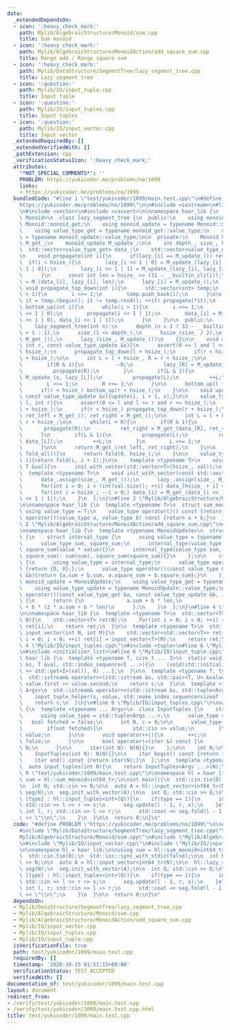 ```yaml
---
data:
  _extendedDependsOn:
  - icon: ':heavy_check_mark:'
    path: Mylib/AlgebraicStructure/Monoid/sum.cpp
    title: Sum monoid
  - icon: ':heavy_check_mark:'
    path: Mylib/AlgebraicStructure/MonoidAction/add_square_sum.cpp
    title: Range add / Range square sum
  - icon: ':heavy_check_mark:'
    path: Mylib/DataStructure/SegmentTree/lazy_segment_tree.cpp
    title: Lazy segment tree
  - icon: ':question:'
    path: Mylib/IO/input_tuple.cpp
    title: Input tuple
  - icon: ':question:'
    path: Mylib/IO/input_tuples.cpp
    title: Input tuples
  - icon: ':question:'
    path: Mylib/IO/input_vector.cpp
    title: Input vector
  _extendedRequiredBy: []
  _extendedVerifiedWith: []
  _pathExtension: cpp
  _verificationStatusIcon: ':heavy_check_mark:'
  attributes:
    '*NOT_SPECIAL_COMMENTS*': ''
    PROBLEM: https://yukicoder.me/problems/no/1099
    links:
    - https://yukicoder.me/problems/no/1099
  bundledCode: "#line 1 \"test/yukicoder/1099/main.test.cpp\"\n#define PROBLEM \"\
    https://yukicoder.me/problems/no/1099\"\n\n#include <iostream>\n#line 2 \"Mylib/DataStructure/SegmentTree/lazy_segment_tree.cpp\"\
    \n#include <vector>\n#include <cassert>\n\nnamespace haar_lib {\n  template <typename\
    \ Monoid>\n  class lazy_segment_tree {\n  public:\n    using monoid_get = typename\
    \ Monoid::monoid_get;\n    using monoid_update = typename Monoid::monoid_update;\n\
    \    using value_type_get = typename monoid_get::value_type;\n    using value_type_update\
    \ = typename monoid_update::value_type;\n\n  private:\n    Monoid M_;\n    monoid_get\
    \ M_get_;\n    monoid_update M_update_;\n\n    int depth_, size_, hsize_;\n  \
    \  std::vector<value_type_get> data_;\n    std::vector<value_type_update> lazy_;\n\
    \n    void propagate(int i){\n      if(lazy_[i] == M_update_()) return;\n    \
    \  if(i < hsize_){\n        lazy_[i << 1 | 0] = M_update_(lazy_[i], lazy_[i <<\
    \ 1 | 0]);\n        lazy_[i << 1 | 1] = M_update_(lazy_[i], lazy_[i << 1 | 1]);\n\
    \      }\n      const int len = hsize_ >> (31 - __builtin_clz(i));\n      data_[i]\
    \ = M_(data_[i], lazy_[i], len);\n      lazy_[i] = M_update_();\n    }\n\n   \
    \ void propagate_top_down(int i){\n      std::vector<int> temp;\n      while(i\
    \ > 1){\n        i >>= 1;\n        temp.push_back(i);\n      }\n\n      for(auto\
    \ it = temp.rbegin(); it != temp.rend(); ++it) propagate(*it);\n    }\n\n    void\
    \ bottom_up(int i){\n      while(i > 1){\n        i >>= 1;\n        propagate(i\
    \ << 1 | 0);\n        propagate(i << 1 | 1);\n        data_[i] = M_get_(data_[i\
    \ << 1 | 0], data_[i << 1 | 1]);\n      }\n    }\n\n  public:\n    lazy_segment_tree(){}\n\
    \    lazy_segment_tree(int n):\n      depth_(n > 1 ? 32 - __builtin_clz(n - 1)\
    \ + 1 : 1),\n      size_(1 << depth_),\n      hsize_(size_ / 2),\n      data_(size_,\
    \ M_get_()),\n      lazy_(size_, M_update_())\n    {}\n\n    void update(int l,\
    \ int r, const value_type_update &x){\n      assert(0 <= l and l <= r and r <=\
    \ hsize_);\n      propagate_top_down(l + hsize_);\n      if(r < hsize_) propagate_top_down(r\
    \ + hsize_);\n\n      int L = l + hsize_, R = r + hsize_;\n\n      while(L < R){\n\
    \        if(R & 1){\n          --R;\n          lazy_[R] = M_update_(x, lazy_[R]);\n\
    \          propagate(R);\n        }\n        if(L & 1){\n          lazy_[L] =\
    \ M_update_(x, lazy_[L]);\n          propagate(L);\n          ++L;\n        }\n\
    \        L >>= 1;\n        R >>= 1;\n      }\n\n      bottom_up(l + hsize_);\n\
    \      if(r < hsize_) bottom_up(r + hsize_);\n    }\n\n    void update(int i,\
    \ const value_type_update &x){update(i, i + 1, x);}\n\n    value_type_get fold(int\
    \ l, int r){\n      assert(0 <= l and l <= r and r <= hsize_);\n      propagate_top_down(l\
    \ + hsize_);\n      if(r < hsize_) propagate_top_down(r + hsize_);\n\n      value_type_get\
    \ ret_left = M_get_(), ret_right = M_get_();\n\n      int L = l + hsize_, R =\
    \ r + hsize_;\n\n      while(L < R){\n        if(R & 1){\n          --R;\n   \
    \       propagate(R);\n          ret_right = M_get_(data_[R], ret_right);\n  \
    \      }\n        if(L & 1){\n          propagate(L);\n          ret_left = M_get_(ret_left,\
    \ data_[L]);\n          ++L;\n        }\n        L >>= 1;\n        R >>= 1;\n\
    \      }\n\n      return M_get_(ret_left, ret_right);\n    }\n\n    value_type_get\
    \ fold_all(){\n      return fold(0, hsize_);\n    }\n\n    value_type_get operator[](int\
    \ i){return fold(i, i + 1);}\n\n    template <typename T>\n    void init(const\
    \ T &val){\n      init_with_vector(std::vector<T>(hsize_, val));\n    }\n\n  \
    \  template <typename T>\n    void init_with_vector(const std::vector<T> &val){\n\
    \      data_.assign(size_, M_get_());\n      lazy_.assign(size_, M_update_());\n\
    \      for(int i = 0; i < (int)val.size(); ++i) data_[hsize_ + i] = (value_type_get)val[i];\n\
    \      for(int i = hsize_; --i > 0;) data_[i] = M_get_(data_[i << 1 | 0], data_[i\
    \ << 1 | 1]);\n    }\n  };\n}\n#line 2 \"Mylib/AlgebraicStructure/Monoid/sum.cpp\"\
    \n\nnamespace haar_lib {\n  template <typename T>\n  struct sum_monoid {\n   \
    \ using value_type = T;\n    value_type operator()() const {return 0;}\n    value_type\
    \ operator()(value_type a, value_type b) const {return a + b;}\n  };\n}\n#line\
    \ 2 \"Mylib/AlgebraicStructure/MonoidAction/add_square_sum.cpp\"\n#include <utility>\n\
    \nnamespace haar_lib {\n  template <typename MonoidUpdate>\n  struct add_square_sum\
    \ {\n    struct internal_type {\n      using value_type = typename MonoidUpdate::value_type;\n\
    \      value_type sum, square_sum;\n      internal_type(value_type value): sum(value),\
    \ square_sum(value * value){}\n      internal_type(value_type sum, value_type\
    \ square_sum): sum(sum), square_sum(square_sum){}\n    };\n\n    struct monoid_get\
    \ {\n      using value_type = internal_type;\n      value_type operator()() const\
    \ {return {0, 0};};\n      value_type operator()(const value_type &a, const value_type\
    \ &b){return {a.sum + b.sum, a.square_sum + b.square_sum};}\n    };\n\n    using\
    \ monoid_update = MonoidUpdate;\n    using value_type_get = typename monoid_get::value_type;\n\
    \    using value_type_update = typename MonoidUpdate::value_type;\n\n    value_type_get\
    \ operator()(const value_type_get &a, const value_type_update &b, int len) const\
    \ {\n      return {\n              a.sum + b * len,\n              a.square_sum\
    \ + b * (2 * a.sum + b * len)\n      };\n    }\n  };\n}\n#line 4 \"Mylib/IO/input_vector.cpp\"\
    \n\nnamespace haar_lib {\n  template <typename T>\n  std::vector<T> input_vector(int\
    \ N){\n    std::vector<T> ret(N);\n    for(int i = 0; i < N; ++i) std::cin >>\
    \ ret[i];\n    return ret;\n  }\n\n  template <typename T>\n  std::vector<std::vector<T>>\
    \ input_vector(int N, int M){\n    std::vector<std::vector<T>> ret(N);\n    for(int\
    \ i = 0; i < N; ++i) ret[i] = input_vector<T>(M);\n    return ret;\n  }\n}\n#line\
    \ 4 \"Mylib/IO/input_tuples.cpp\"\n#include <tuple>\n#line 6 \"Mylib/IO/input_tuples.cpp\"\
    \n#include <initializer_list>\n#line 6 \"Mylib/IO/input_tuple.cpp\"\n\nnamespace\
    \ haar_lib {\n  template <typename T, size_t ... I>\n  static void input_tuple_helper(std::istream\
    \ &s, T &val, std::index_sequence<I ...>){\n    (void)std::initializer_list<int>{(void(s\
    \ >> std::get<I>(val)), 0) ...};\n  }\n\n  template <typename T, typename U>\n\
    \  std::istream& operator>>(std::istream &s, std::pair<T, U> &value){\n    s >>\
    \ value.first >> value.second;\n    return s;\n  }\n\n  template <typename ...\
    \ Args>\n  std::istream& operator>>(std::istream &s, std::tuple<Args ...> &value){\n\
    \    input_tuple_helper(s, value, std::make_index_sequence<sizeof ... (Args)>());\n\
    \    return s;\n  }\n}\n#line 8 \"Mylib/IO/input_tuples.cpp\"\n\nnamespace haar_lib\
    \ {\n  template <typename ... Args>\n  class InputTuples {\n    struct iter {\n\
    \      using value_type = std::tuple<Args ...>;\n      value_type value;\n   \
    \   bool fetched = false;\n      int N, c = 0;\n\n      value_type operator*(){\n\
    \        if(not fetched){\n          std::cin >> value;\n        }\n        return\
    \ value;\n      }\n\n      void operator++(){\n        ++c;\n        fetched =\
    \ false;\n      }\n\n      bool operator!=(iter &) const {\n        return c <\
    \ N;\n      }\n\n      iter(int N): N(N){}\n    };\n\n    int N;\n\n  public:\n\
    \    InputTuples(int N): N(N){}\n\n    iter begin() const {return iter(N);}\n\
    \    iter end() const {return iter(N);}\n  };\n\n  template <typename ... Args>\n\
    \  auto input_tuples(int N){\n    return InputTuples<Args ...>(N);\n  }\n}\n#line\
    \ 9 \"test/yukicoder/1099/main.test.cpp\"\n\nnamespace hl = haar_lib;\n\nusing\
    \ sum = hl::sum_monoid<int64_t>;\n\nint main(){\n  std::cin.tie(0);\n  std::ios::sync_with_stdio(false);\n\
    \n  int N; std::cin >> N;\n\n  auto A = hl::input_vector<int64_t>(N);\n\n  hl::lazy_segment_tree<hl::add_square_sum<sum>>\
    \ seg(N);\n  seg.init_with_vector(A);\n\n  int Q; std::cin >> Q;\n\n  for(auto\
    \ [type] : hl::input_tuples<int>(Q)){\n    if(type == 1){\n      int l, r, x;\
    \ std::cin >> l >> r >> x;\n      seg.update(l - 1, r, x);\n    }else{\n     \
    \ int l, r; std::cin >> l >> r;\n      std::cout << seg.fold(l - 1, r).square_sum\
    \ << \"\\n\";\n    }\n  }\n\n  return 0;\n}\n"
  code: "#define PROBLEM \"https://yukicoder.me/problems/no/1099\"\n\n#include <iostream>\n\
    #include \"Mylib/DataStructure/SegmentTree/lazy_segment_tree.cpp\"\n#include \"\
    Mylib/AlgebraicStructure/Monoid/sum.cpp\"\n#include \"Mylib/AlgebraicStructure/MonoidAction/add_square_sum.cpp\"\
    \n#include \"Mylib/IO/input_vector.cpp\"\n#include \"Mylib/IO/input_tuples.cpp\"\
    \n\nnamespace hl = haar_lib;\n\nusing sum = hl::sum_monoid<int64_t>;\n\nint main(){\n\
    \  std::cin.tie(0);\n  std::ios::sync_with_stdio(false);\n\n  int N; std::cin\
    \ >> N;\n\n  auto A = hl::input_vector<int64_t>(N);\n\n  hl::lazy_segment_tree<hl::add_square_sum<sum>>\
    \ seg(N);\n  seg.init_with_vector(A);\n\n  int Q; std::cin >> Q;\n\n  for(auto\
    \ [type] : hl::input_tuples<int>(Q)){\n    if(type == 1){\n      int l, r, x;\
    \ std::cin >> l >> r >> x;\n      seg.update(l - 1, r, x);\n    }else{\n     \
    \ int l, r; std::cin >> l >> r;\n      std::cout << seg.fold(l - 1, r).square_sum\
    \ << \"\\n\";\n    }\n  }\n\n  return 0;\n}\n"
  dependsOn:
  - Mylib/DataStructure/SegmentTree/lazy_segment_tree.cpp
  - Mylib/AlgebraicStructure/Monoid/sum.cpp
  - Mylib/AlgebraicStructure/MonoidAction/add_square_sum.cpp
  - Mylib/IO/input_vector.cpp
  - Mylib/IO/input_tuples.cpp
  - Mylib/IO/input_tuple.cpp
  isVerificationFile: true
  path: test/yukicoder/1099/main.test.cpp
  requiredBy: []
  timestamp: '2020-10-15 01:51:15+09:00'
  verificationStatus: TEST_ACCEPTED
  verifiedWith: []
documentation_of: test/yukicoder/1099/main.test.cpp
layout: document
redirect_from:
- /verify/test/yukicoder/1099/main.test.cpp
- /verify/test/yukicoder/1099/main.test.cpp.html
title: test/yukicoder/1099/main.test.cpp
---
```


